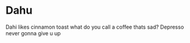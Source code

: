 # Dahu

Dahi likes cinnamon toast
 what do you call a coffee thats sad? Depresso
never gonna give u up 
